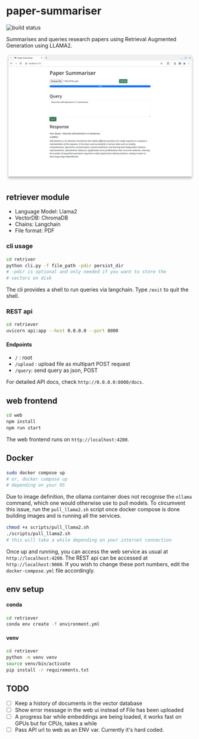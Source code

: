 # paper-summariser

![build status](https://github.com/ShawonAshraf/paper-summariser/actions/workflows/main.yml/badge.svg)

Summarises and queries research papers using Retrieval Augmented Generation using LLAMA2. 

![a screenshot of the web ui](snapshot.png)

## retriever module

- Language Model: Llama2
- VectorDB: ChromaDB
- Chains: Langchain
- File format: PDF

### cli usage

```bash
cd retriver
python cli.py -f file_path -pdir persist_dir 
# -pdir is optional and only needed if you want to store the 
# vectors on disk
```

The cli provides a shell to run queries via langchain. Type `/exit` to quit the shell.

### REST api

```bash
cd retriever
uvicorn api:app --host 0.0.0.0 --port 8000
```

#### Endpoints

- `/` : root
- `/upload` : upload file as multipart POST request
- `/query`: send query as json, POST

For detailed API docs, check `http://0.0.0.0:8000/docs`.

## web frontend

```bash
cd web
npm install
npm run start
```

The web frontend runs on `http://localhost:4200`.

## Docker

```bash
sudo docker compose up
# or, docker compose up
# depending on your OS
```

Due to image definition, the ollama container does not recognise the `ollama` command, which one would otherwise use to pull models. To circumvent this issue, run the `pull_llama2.sh` script once docker compose is done building images and is running all the services.

```bash
chmod +x scripts/pull_llama2.sh
./scripts/pull_llama2.sh
# this will take a while depending on your internet connection
```

Once up and running, you can access the web service as usual at `http://localhost:4200`. The REST api can be accessed at `http://localhost:9000`. If you wish to change these port numbers, edit the `docker-compose.yml` file accordingly.


## env setup

#### conda

```bash
cd retriever
conda env create -f environment.yml
```

#### venv

```bash
cd retriever
python -m venv venv
source venv/bin/activate
pip install -r requirements.txt
```

## TODO

- [ ] Keep a history of documents in the vector database
- [ ] Show error message in the web ui instead of File has been uploaded
- [ ] A progress bar while embeddings are being loaded, it works fast on GPUs but for CPUs, takes a while
- [ ] Pass API url to web as an ENV var. Currently it's hard coded.
